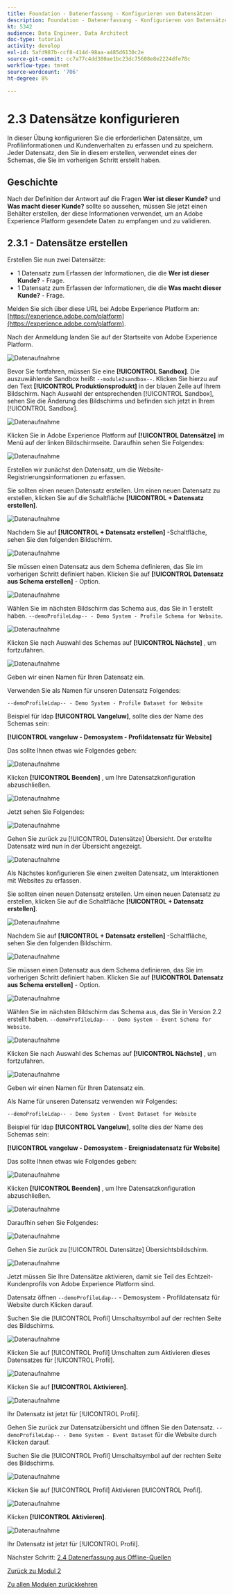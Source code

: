 ```yaml
---
title: Foundation - Datenerfassung - Konfigurieren von Datensätzen
description: Foundation - Datenerfassung - Konfigurieren von Datensätzen
kt: 5342
audience: Data Engineer, Data Architect
doc-type: tutorial
activity: develop
exl-id: 5afd987b-ccf8-414d-98aa-a485d6130c2e
source-git-commit: cc7a77c4dd380ae1bc23dc75608e8e2224dfe78c
workflow-type: tm+mt
source-wordcount: '706'
ht-degree: 8%

---
```


# 2.3 Datensätze konfigurieren

In dieser Übung konfigurieren Sie die erforderlichen Datensätze, um Profilinformationen und Kundenverhalten zu erfassen und zu speichern. Jeder Datensatz, den Sie in diesem erstellen, verwendet eines der Schemas, die Sie im vorherigen Schritt erstellt haben.

## Geschichte

Nach der Definition der Antwort auf die Fragen **Wer ist dieser Kunde?** und **Was macht dieser Kunde?** sollte so aussehen, müssen Sie jetzt einen Behälter erstellen, der diese Informationen verwendet, um an Adobe Experience Platform gesendete Daten zu empfangen und zu validieren.

## 2.3.1 - Datensätze erstellen

Erstellen Sie nun zwei Datensätze:

- 1 Datensatz zum Erfassen der Informationen, die die **Wer ist dieser Kunde?** - Frage.
- 1 Datensatz zum Erfassen der Informationen, die die **Was macht dieser Kunde?** - Frage.

Melden Sie sich über diese URL bei Adobe Experience Platform an: [https://experience.adobe.com/platform](https://experience.adobe.com/platform).

Nach der Anmeldung landen Sie auf der Startseite von Adobe Experience Platform.

![Datenaufnahme](./images/home.png)

Bevor Sie fortfahren, müssen Sie eine **[!UICONTROL Sandbox]**. Die auszuwählende Sandbox heißt ``--module2sandbox--``. Klicken Sie hierzu auf den Text **[!UICONTROL Produktionsprodukt]** in der blauen Zeile auf Ihrem Bildschirm. Nach Auswahl der entsprechenden [!UICONTROL Sandbox], sehen Sie die Änderung des Bildschirms und befinden sich jetzt in Ihrem [!UICONTROL Sandbox].

![Datenaufnahme](./images/sb1.png)

Klicken Sie in Adobe Experience Platform auf **[!UICONTROL Datensätze]** im Menü auf der linken Bildschirmseite.  Daraufhin sehen Sie Folgendes:

![Datenaufnahme](./images/menudatasets.png)

Erstellen wir zunächst den Datensatz, um die Website-Registrierungsinformationen zu erfassen.

Sie sollten einen neuen Datensatz erstellen. Um einen neuen Datensatz zu erstellen, klicken Sie auf die Schaltfläche **[!UICONTROL + Datensatz erstellen]**.

![Datenaufnahme](./images/createdataset.png)

Nachdem Sie auf **[!UICONTROL + Datensatz erstellen]** -Schaltfläche, sehen Sie den folgenden Bildschirm.

![Datenaufnahme](./images/datasetsetup.png)

Sie müssen einen Datensatz aus dem Schema definieren, das Sie im vorherigen Schritt definiert haben. Klicken Sie auf **[!UICONTROL Datensatz aus Schema erstellen]** - Option.

![Datenaufnahme](./images/datasetfromschema.png)

Wählen Sie im nächsten Bildschirm das Schema aus, das Sie in 1 erstellt haben. `--demoProfileLdap-- - Demo System - Profile Schema for Website`.

![Datenaufnahme](./images/schemaselection.png)

Klicken Sie nach Auswahl des Schemas auf **[!UICONTROL Nächste]** , um fortzufahren.

![Datenaufnahme](./images/next.png)

Geben wir einen Namen für Ihren Datensatz ein.

Verwenden Sie als Namen für unseren Datensatz Folgendes:

`--demoProfileLdap-- - Demo System - Profile Dataset for Website`

Beispiel für ldap **[!UICONTROL Vangeluw]**, sollte dies der Name des Schemas sein:

**[!UICONTROL vangeluw - Demosystem - Profildatensatz für Website]**

Das sollte Ihnen etwas wie Folgendes geben:

![Datenaufnahme](./images/datasetname.png)

Klicken **[!UICONTROL Beenden]** , um Ihre Datensatzkonfiguration abzuschließen.

![Datenaufnahme](./images/finish.png)

Jetzt sehen Sie Folgendes:

![Datenaufnahme](./images/dsoverview1.png)

Gehen Sie zurück zu [!UICONTROL Datensätze] Übersicht. Der erstellte Datensatz wird nun in der Übersicht angezeigt.

![Datenaufnahme](./images/dsoverview2.png)

Als Nächstes konfigurieren Sie einen zweiten Datensatz, um Interaktionen mit Websites zu erfassen.

Sie sollten einen neuen Datensatz erstellen. Um einen neuen Datensatz zu erstellen, klicken Sie auf die Schaltfläche **[!UICONTROL + Datensatz erstellen]**.

![Datenaufnahme](./images/createdataset.png)

Nachdem Sie auf **[!UICONTROL + Datensatz erstellen]** -Schaltfläche, sehen Sie den folgenden Bildschirm.

![Datenaufnahme](./images/datasetsetup.png)

Sie müssen einen Datensatz aus dem Schema definieren, das Sie im vorherigen Schritt definiert haben. Klicken Sie auf **[!UICONTROL Datensatz aus Schema erstellen]** - Option.

![Datenaufnahme](./images/datasetfromschema.png)

Wählen Sie im nächsten Bildschirm das Schema aus, das Sie in Version 2.2 erstellt haben. `--demoProfileLdap-- - Demo System - Event Schema for Website`.

![Datenaufnahme](./images/schemaselectionee.png)

Klicken Sie nach Auswahl des Schemas auf **[!UICONTROL Nächste]** , um fortzufahren.

![Datenaufnahme](./images/next.png)

Geben wir einen Namen für Ihren Datensatz ein.

Als Name für unseren Datensatz verwenden wir Folgendes:

`--demoProfileLdap-- - Demo System - Event Dataset for Website`

Beispiel für ldap **[!UICONTROL Vangeluw]**, sollte dies der Name des Schemas sein:

**[!UICONTROL vangeluw - Demosystem - Ereignisdatensatz für Website]**

Das sollte Ihnen etwas wie Folgendes geben:

![Datenaufnahme](./images/datasetnameee.png)

Klicken **[!UICONTROL Beenden]** , um Ihre Datensatzkonfiguration abzuschließen.

![Datenaufnahme](./images/finish.png)

Daraufhin sehen Sie Folgendes:

![Datenaufnahme](./images/finish1.png)

Gehen Sie zurück zu [!UICONTROL Datensätze] Übersichtsbildschirm.

![Datenaufnahme](./images/datasetsoverview.png)

Jetzt müssen Sie Ihre Datensätze aktivieren, damit sie Teil des Echtzeit-Kundenprofils von Adobe Experience Platform sind.

Datensatz öffnen `--demoProfileLdap--` - Demosystem - Profildatensatz für Website durch Klicken darauf.

Suchen Sie die [!UICONTROL Profil] Umschaltsymbol auf der rechten Seite des Bildschirms.

![Datenaufnahme](./images/ds1.png)

Klicken Sie auf [!UICONTROL Profil] Umschalten zum Aktivieren dieses Datensatzes für [!UICONTROL Profil].

![Datenaufnahme](./images/ds2.png)

Klicken Sie auf **[!UICONTROL Aktivieren]**.

![Datenaufnahme](./images/ds3.png)

Ihr Datensatz ist jetzt für [!UICONTROL Profil].

Gehen Sie zurück zur Datensatzübersicht und öffnen Sie den Datensatz. `--demoProfileLdap-- - Demo System - Event Dataset` für die Website durch Klicken darauf.

Suchen Sie die [!UICONTROL Profil] Umschaltsymbol auf der rechten Seite des Bildschirms.

![Datenaufnahme](./images/ds4.png)

Klicken Sie auf [!UICONTROL Profil] Aktivieren [!UICONTROL Profil].

![Datenaufnahme](./images/ds2.png)

Klicken **[!UICONTROL Aktivieren]**.

![Datenaufnahme](./images/ds5.png)

Ihr Datensatz ist jetzt für [!UICONTROL Profil].

Nächster Schritt: [2.4 Datenerfassung aus Offline-Quellen](./ex4.md)

[Zurück zu Modul 2](./data-ingestion.md)

[Zu allen Modulen zurückkehren](../../overview.md)
